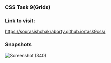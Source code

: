 ### CSS Task 9(Grids)

### Link to visit:
https://sourasishchakraborty.github.io/task9css/

### Snapshots
![Screenshot (340)](https://user-images.githubusercontent.com/64964968/89053802-68234e00-d375-11ea-9450-0a785d414130.png)
